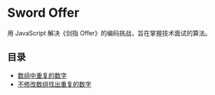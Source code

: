 # Sword Offer
用 JavaScript 解决《剑指 Offer》的编码挑战，旨在掌握技术面试的算法。

## 目录

- [数组中重复的数字](./docs/数组中重复的数字.md)
- [不修改数组找出重复的数字](./docs/不修改数组找出重复的数字.md)
